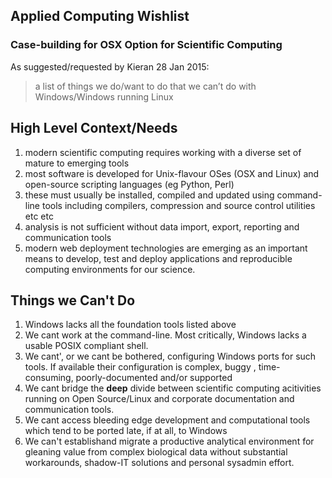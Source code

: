 ## Applied Computing Wishlist

### Case-building for OSX Option for Scientific Computing

As suggested/requested by Kieran 28 Jan 2015:
> a list of things we do/want to do 
> that we can’t do with Windows/Windows running Linux 

High Level Context/Needs
--------
1.  modern scientific computing requires working with a diverse set of mature to emerging tools
2.  most software is developed for Unix-flavour OSes (OSX and Linux) and open-source scripting languages (eg Python, Perl) 
3.  these must usually be installed, compiled and updated using command-line tools including compilers, compression and source control utilities etc etc 
4.  analysis is not sufficient without data import, export, reporting and communication tools
5. modern web deployment technologies are emerging as an important means to develop, test and deploy applications and reproducible computing environments for our science.


Things we Can't Do
--------------
1. Windows lacks all the foundation tools listed above
2. We cant work at the command-line. Most critically, Windows lacks a usable POSIX compliant shell.
3. We cant', or we cant be bothered, configuring  Windows ports for such tools. If available their configuration is complex, buggy , time-consuming, poorly-documented and/or supported
4. We cant bridge the **deep** divide between scientific computing acitivities running on Open Source/Linux and corporate documentation and communication tools.
5. We cant access bleeding edge development and computational tools which tend to be ported late, if at all, to Windows
6. We can't establishand migrate  a productive analytical environment for gleaning value from complex biological data without substantial workarounds, shadow-IT solutions and personal sysadmin effort.






